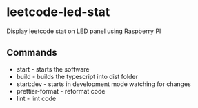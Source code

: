 # leetcode-led-stat

Display leetcode stat on LED panel using Raspberry PI

## Commands

- start - starts the software
- build - builds the typescript into dist folder
- start:dev - starts in development mode watching for changes
- prettier-format - reformat code
- lint - lint code
